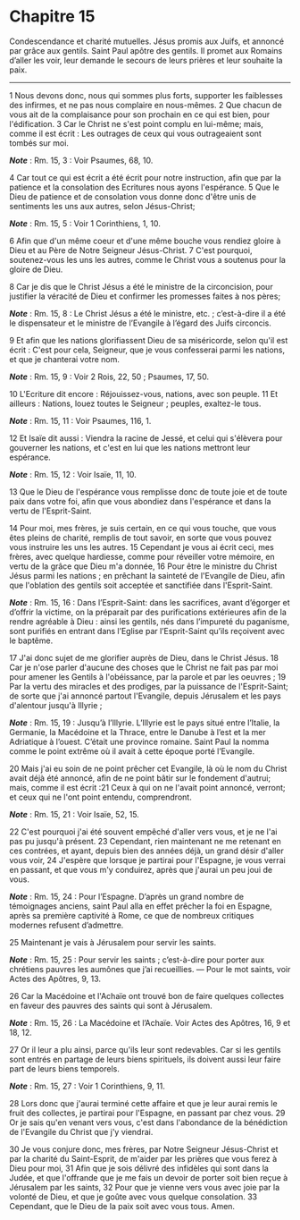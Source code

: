 # Chapitre 15

Condescendance et charité mutuelles.
Jésus promis aux Juifs, et annoncé par grâce aux gentils.
Saint Paul apôtre des gentils.
Il promet aux Romains d’aller les voir, leur demande le secours de leurs prières et leur souhaite la paix.

***

1 Nous devons donc, nous qui sommes plus forts, supporter les faiblesses des infirmes, et ne pas nous complaire en nous-mêmes. 2 Que chacun de vous ait de la complaisance pour son prochain en ce qui est bien, pour l'édification. 3 Car le Christ ne s'est point complu en lui-même; mais, comme il est écrit : Les outrages de ceux qui vous outrageaient sont tombés sur moi.

***Note*** :  Rm. 15, 3 : Voir Psaumes, 68, 10.

4 Car tout ce qui est écrit a été écrit pour notre instruction, afin que par la patience et la consolation des Ecritures nous ayons l'espérance. 5 Que le Dieu de patience et de consolation vous donne donc d'être unis de sentiments les uns aux autres, selon Jésus-Christ;

***Note*** :  Rm. 15, 5 : Voir 1 Corinthiens, 1, 10.

6 Afin que d'un même coeur et d'une même bouche vous rendiez gloire à Dieu et au Père de Notre Seigneur Jésus-Christ. 7 C'est pourquoi, soutenez-vous les uns les autres, comme le Christ vous a soutenus pour la gloire de Dieu.


8 Car je dis que le Christ Jésus a été le ministre de la circoncision, pour justifier la véracité de Dieu et confirmer les promesses faites à nos pères;

***Note*** :  Rm. 15, 8 : Le Christ Jésus a été le ministre, etc. ; c’est-à-dire il a été le dispensateur et le ministre de l’Evangile à l’égard des Juifs circoncis.

9 Et afin que les nations glorifiassent Dieu de sa miséricorde, selon qu'il est écrit : C'est pour cela, Seigneur, que je vous confesserai parmi les nations, et que je chanterai votre nom.

***Note*** :  Rm. 15, 9 : Voir 2 Rois, 22, 50 ; Psaumes, 17, 50.

10 L'Ecriture dit encore : Réjouissez-vous, nations, avec son peuple. 11 Et ailleurs : Nations, louez toutes le Seigneur ; peuples, exaltez-le tous.

***Note*** :  Rm. 15, 11 : Voir Psaumes, 116, 1.

12 Et Isaïe dit aussi : Viendra la racine de Jessé, et celui qui s'élèvera pour gouverner les nations, et c'est en lui que les nations mettront leur espérance.

***Note*** :  Rm. 15, 12 : Voir Isaïe, 11, 10.

13 Que le Dieu de l'espérance vous remplisse donc de toute joie et de toute paix dans votre foi, afin que vous abondiez dans l'espérance et dans la vertu de l'Esprit-Saint.


14 Pour moi, mes frères, je suis certain, en ce qui vous touche, que vous êtes pleins de charité, remplis de tout savoir, en sorte que vous pouvez vous instruire les uns les autres. 15 Cependant je vous ai écrit ceci, mes frères, avec quelque hardiesse, comme pour réveiller votre mémoire, en vertu de la grâce que Dieu m'a donnée, 16 Pour être le ministre du Christ Jésus parmi les nations ; en prêchant la sainteté de l'Evangile de Dieu, afin que l'oblation des gentils soit acceptée et sanctifiée dans l'Esprit-Saint.

***Note*** :  Rm. 15, 16 : Dans l’Esprit-Saint: dans les sacrifices, avant d’égorger et d’offrir la victime, on la préparait par des purifications extérieures afin de la rendre agréable à Dieu : ainsi les gentils, nés dans l’impureté du paganisme, sont purifiés en entrant dans l’Eglise par l’Esprit-Saint qu’ils reçoivent avec le baptême.

17 J'ai donc sujet de me glorifier auprès de Dieu, dans le Christ Jésus. 18 Car je n'ose parler d'aucune des choses que le Christ ne fait pas par moi pour amener les Gentils à l'obéissance, par la parole et par les oeuvres ; 19 Par la vertu des miracles et des prodiges, par la puissance de l'Esprit-Saint; de sorte que j'ai annoncé partout l'Evangile, depuis Jérusalem et les pays d'alentour jusqu'à Illyrie ;

***Note*** :  Rm. 15, 19 : Jusqu’à l’Illyrie. L’Illyrie est le pays situé entre l’Italie, la Germanie, la Macédoine et la Thrace, entre le Danube à l’est et la mer Adriatique à l’ouest. C’était une province romaine. Saint Paul la nomma comme le point extrême où il avait à cette époque porté l’Evangile.

20 Mais j'ai eu soin de ne point prêcher cet Evangile, là où le nom du Christ avait déjà été annoncé, afin de ne point bâtir sur le fondement d'autrui; mais, comme il est écrit :21 Ceux à qui on ne l'avait point annoncé, verront; et ceux qui ne l'ont point entendu, comprendront.

***Note*** :  Rm. 15, 21 : Voir Isaïe, 52, 15.


22 C'est pourquoi j'ai été souvent empêché d'aller vers vous, et je ne l'ai pas pu jusqu'à présent. 23 Cependant, rien maintenant ne me retenant en ces contrées, et ayant, depuis bien des années déjà, un grand désir d'aller vous voir, 24 J'espère que lorsque je partirai pour l'Espagne, je vous verrai en passant, et que vous m'y conduirez, après que j'aurai un peu joui de vous.

***Note*** :  Rm. 15, 24 : Pour l’Espagne. D’après un grand nombre de témoignages anciens, saint Paul alla en effet prêcher la foi en Espagne, après sa première captivité à Rome, ce que de nombreux critiques modernes refusent d’admettre.


25 Maintenant je vais à Jérusalem pour servir les saints.

***Note*** :  Rm. 15, 25 : Pour servir les saints ; c’est-à-dire pour porter aux chrétiens pauvres les aumônes que j’ai recueillies. ― Pour le mot saints, voir Actes des Apôtres, 9, 13.

26 Car la Macédoine et l'Achaïe ont trouvé bon de faire quelques collectes en faveur des pauvres des saints qui sont à Jérusalem.

***Note*** :  Rm. 15, 26 : La Macédoine et l’Achaïe. Voir Actes des Apôtres, 16, 9 et 18, 12.

27 Or il leur a plu ainsi, parce qu'ils leur sont redevables. Car si les gentils sont entrés en partage de leurs biens spirituels, ils doivent aussi leur faire part de leurs biens temporels.

***Note*** :  Rm. 15, 27 : Voir 1 Corinthiens, 9, 11.

28 Lors donc que j'aurai terminé cette affaire et que je leur aurai remis le fruit des collectes, je partirai pour l'Espagne, en passant par chez vous. 29 Or je sais qu'en venant vers vous, c'est dans l'abondance de la bénédiction de l'Evangile du Christ que j'y viendrai.


30 Je vous conjure donc, mes frères, par Notre Seigneur Jésus-Christ et par la charité du Saint-Esprit, de m'aider par les prières que vous ferez à Dieu pour moi, 31 Afin que je sois délivré des infidèles qui sont dans la Judée, et que l'offrande que je me fais un devoir de porter soit bien reçue à Jérusalem par les saints, 32 Pour que je vienne vers vous avec joie par la volonté de Dieu, et que je goûte avec vous quelque consolation. 33 Cependant, que le Dieu de la paix soit avec vous tous. Amen.

